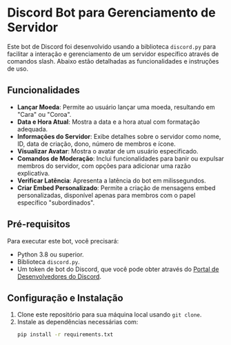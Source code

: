 # Discord Bot para Gerenciamento de Servidor

Este bot de Discord foi desenvolvido usando a biblioteca `discord.py` para facilitar a interação e gerenciamento de um servidor específico através de comandos slash. Abaixo estão detalhadas as funcionalidades e instruções de uso.

## Funcionalidades

- **Lançar Moeda**: Permite ao usuário lançar uma moeda, resultando em "Cara" ou "Coroa".
- **Data e Hora Atual**: Mostra a data e a hora atual com formatação adequada.
- **Informações do Servidor**: Exibe detalhes sobre o servidor como nome, ID, data de criação, dono, número de membros e ícone.
- **Visualizar Avatar**: Mostra o avatar de um usuário especificado.
- **Comandos de Moderação**: Inclui funcionalidades para banir ou expulsar membros do servidor, com opções para adicionar uma razão explicativa.
- **Verificar Latência**: Apresenta a latência do bot em milissegundos.
- **Criar Embed Personalizado**: Permite a criação de mensagens embed personalizadas, disponível apenas para membros com o papel específico "subordinados".

## Pré-requisitos

Para executar este bot, você precisará:
- Python 3.8 ou superior.
- Biblioteca `discord.py`.
- Um token de bot do Discord, que você pode obter através do [Portal de Desenvolvedores do Discord](https://discord.com/developers/applications).

## Configuração e Instalação

1. Clone este repositório para sua máquina local usando `git clone`.
2. Instale as dependências necessárias com:
   ```bash
   pip install -r requirements.txt
